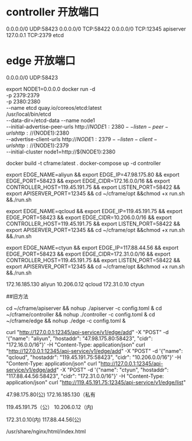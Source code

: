 # controller 开放端口
0.0.0.0/0 UDP:58423
0.0.0.0/0 TCP:58422
0.0.0.0/0 TCP:12345 apiserver
127.0.0.1 TCP:2379 etcd

# edge 开放端口
0.0.0.0/0 UDP:58423

export NODE1=0.0.0.0
docker run -d \
  -p 2379:2379 \
  -p 2380:2380 \
  --name etcd quay.io/coreos/etcd:latest \
  /usr/local/bin/etcd \
  --data-dir=/etcd-data --name node1 \
  --initial-advertise-peer-urls http://${NODE1}:2380 --listen-peer-urls http://${NODE1}:2380 \
  --advertise-client-urls http://${NODE1}:2379 --listen-client-urls http://${NODE1}:2379 \
  --initial-cluster node1=http://${NODE1}:2380

docker build -t cframe:latest .
docker-compose up -d controller

export EDGE_NAME=aliyun &&
export EDGE_IP=47.98.175.80 &&
export EDGE_PORT=58423 &&
export EDGE_CIDR=172.16.0.0/16 &&
export CONTROLLER_HOST=119.45.191.75 &&
export LISTEN_PORT=58422 &&
export APISERVER_PORT=12345 &&
cd ~/cframe/opt &&chmod +x run.sh &&./run.sh

export EDGE_NAME=qcloud &&
export EDGE_IP=119.45.191.75 &&
export EDGE_PORT=58423 &&
export EDGE_CIDR=10.206.0.0/16 &&
export CONTROLLER_HOST=119.45.191.75 &&
export LISTEN_PORT=58422 &&
export APISERVER_PORT=12345 &&
cd ~/cframe/opt &&chmod +x run.sh &&./run.sh


export EDGE_NAME=ctyun &&
export EDGE_IP=117.88.44.56 &&
export EDGE_PORT=58423 &&
export EDGE_CIDR=172.31.0.0/16 &&
export CONTROLLER_HOST=119.45.191.75 &&
export LISTEN_PORT=58422 &&
export APISERVER_PORT=12345 &&
cd ~/cframe/opt &&chmod +x run.sh &&./run.sh

172.16.185.130	aliyun
10.206.0.12	qcloud
172.31.0.10	ctyun

##旧方法

cd ~/cframe/apiserver && nohup ./apiserver -c config.toml &
cd  ~/cframe/controller && nohup ./controller -c config.toml &
cd  ~/cframe/edge && nohup ./edge -c config.toml &


curl "http://127.0.0.1:12345/api-service/v1/edge/add" -X "POST" -d '{"name": "aliyun", "hostaddr": "47.98.175.80:58423", "cidr": "172.16.0.0/16"}' -H "Content-Type: application/json"
curl "http://127.0.0.1:12345/api-service/v1/edge/add" -X "POST" -d '{"name": "qcloud", "hostaddr": "119.45.191.75:58423", "cidr": "10.206.0.0/16"}' -H "Content-Type: application/json"
curl "http://127.0.0.1:12345/api-service/v1/edge/add" -X "POST" -d '{"name": "ctyun", "hostaddr": "117.88.44.56:58423", "cidr": "172.31.0.0/16"}' -H "Content-Type: application/json"
curl "http://119.45.191.75:12345/api-service/v1/edge/list"


47.98.175.80(公)
172.16.185.130（私有

119.45.191.75（公）
10.206.0.12（内)

172.31.0.10(内)
117.88.44.56(公)

/usr/share/nginx/html/index.html